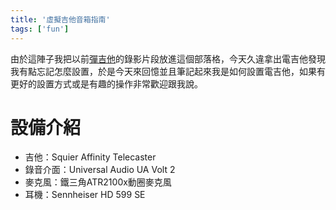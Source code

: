 ```yaml
---
title: '虛擬吉他音箱指南'
tags: ['fun']
---
```

由於這陣子我把以前[彈吉他](https://shuojen.site/docs/music/guitar)的錄影片段放進這個部落格，今天久違拿出電吉他發現我有點忘記怎麼設置，於是今天來回憶並且筆記起來我是如何設置電吉他，如果有更好的設置方式或是有趣的操作非常歡迎跟我說。

# 設備介紹

* 吉他：Squier Affinity Telecaster 
* 錄音介面：Universal Audio UA Volt 2 
* 麥克風：鐵三角ATR2100x動圈麥克風
* 耳機：Sennheiser HD 599 SE
 